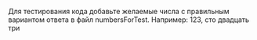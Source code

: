 Для тестирования кода добавьте желаемые числа с правильным вариантом ответа в файл numbersForTest.
Например: 123, сто двадцать три
